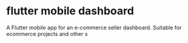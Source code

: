 # flutter mobile dashboard

A Flutter mobile app for an e-commerce seller dashboard. Suitable for ecommerce projects and other s


